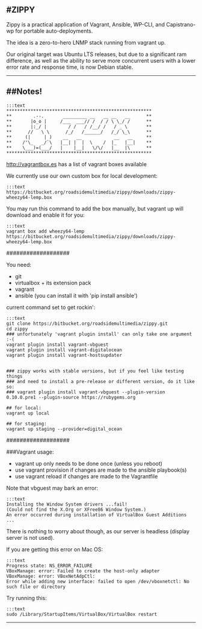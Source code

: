 #ZIPPY
---
Zippy is a practical application of Vagrant, Ansible, WP-CLI, and Capistrano-wp for portable auto-deployments.

The idea is a zero-to-hero LNMP stack running from vagrant up.

Our original target was Ubuntu LTS releases, but due to a significant ram difference, as well as the ability to serve more concurrent users with a lower error rate and response time, is now Debian stable.

---
##Notes!
---

    :::text
    ******************************************************
    **        .--.       _________ __   __ __   __      **
    **       |o_o |     /___  ___// /  / / \ \_/ /      **
    **       |:_/ |        / /   / /__/ /   / _ \       **
    **      //   \ \      /_/   /______/   /_/ \_\      **
    **     (|     | )    __   __            __   __     **
    **    /'\_   _/`\   |__| |  |  \    /  |_   |__|    **
    **    \___)=(___/   |    |__|   \/\/   |__  |\      **
    ******************************************************

http://vagrantbox.es has a list of vagrant boxes available

We currently use our own custom box for local development:

    :::text
    https://bitbucket.org/roadsidemultimedia/zippy/downloads/zippy-wheezy64-lemp.box

You may run this command to add the box manually, but vagrant up will download and enable it for you:

    :::text
    vagrant box add wheezy64-lemp https://bitbucket.org/roadsidemultimedia/zippy/downloads/zippy-wheezy64-lemp.box



###################

You need:

- git
- virtualbox + its extension pack
- vagrant
- ansible (you can install it with 'pip install ansible')



current command set to get rockin':

    :::text
    git clone https://bitbucket.org/roadsidemultimedia/zippy.git
    cd zippy
    ### unfortunately 'vagrant plugin install' can only take one argument  :-(
    vagrant plugin install vagrant-vbguest
    vagrant plugin install vagrant-digitalocean
    vagrant plugin install vagrant-hostsupdater
    
    
    ### zippy works with stable versions, but if you feel like testing things
    ### and need to install a pre-release or different version, do it like so:
    ### vagrant plugin install vagrant-vbguest --plugin-version 0.10.0.pre1 --plugin-source https://rubygems.org
    
    ## for local:
    vagrant up local
    
    ## for staging:
    vagrant up staging --provider=digital_ocean


###################

###Vagrant usage:

- vagrant up only needs to be done once (unless you reboot)
- use vagrant provision if changes are made to the ansible playbook(s)
- use vagrant reload if changes are made to the Vagrantfile

Note that vbguest may bark an error:

    :::text
    Installing the Window System drivers ...fail!
    (Could not find the X.Org or XFree86 Window System.)
    An error occurred during installation of VirtualBox Guest Additions ...

There is nothing to worry about though, as our server is headless (display server is not used).


If you are getting this error on Mac OS:

    :::text
    Progress state: NS_ERROR_FAILURE
    VBoxManage: error: Failed to create the host-only adapter
    VBoxManage: error: VBoxNetAdpCtl:
    Error while adding new interface: failed to open /dev/vboxnetctl: No such file or directory

Try running this:

    :::text
    sudo /Library/StartupItems/VirtualBox/VirtualBox restart

---

